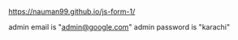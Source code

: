 https://nauman99.github.io/js-form-1/

admin email is "admin@google.com"
admin password is "karachi"
